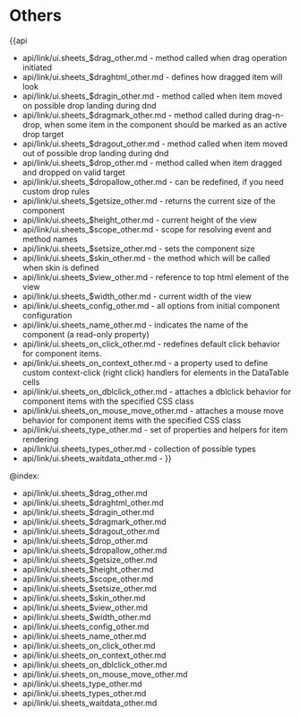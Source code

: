 Others
=======

{{api
- api/link/ui.sheets_$drag_other.md - method called when drag operation initiated
- api/link/ui.sheets_$draghtml_other.md - defines how dragged item will look
- api/link/ui.sheets_$dragin_other.md - method called when item moved on possible drop landing during dnd
- api/link/ui.sheets_$dragmark_other.md - method called during drag-n-drop, when some item in the component should be marked as an active drop target
- api/link/ui.sheets_$dragout_other.md - method called when item moved out of possible drop landing during dnd
- api/link/ui.sheets_$drop_other.md - method called when item dragged and dropped on valid target
- api/link/ui.sheets_$dropallow_other.md - can be redefined, if you need custom drop rules
- api/link/ui.sheets_$getsize_other.md - returns the current size of the component
- api/link/ui.sheets_$height_other.md - current height of the view
- api/link/ui.sheets_$scope_other.md - scope for resolving event and method names
- api/link/ui.sheets_$setsize_other.md - sets the component size
- api/link/ui.sheets_$skin_other.md - the method which will be called when skin is defined
- api/link/ui.sheets_$view_other.md - reference to top html element of the view
- api/link/ui.sheets_$width_other.md - current width of the view
- api/link/ui.sheets_config_other.md - all options from initial component configuration
- api/link/ui.sheets_name_other.md - indicates the name of the component (a read-only property)
- api/link/ui.sheets_on_click_other.md - redefines default click behavior for component items.
- api/link/ui.sheets_on_context_other.md - a property used to define custom context-click (right click) handlers for elements in the DataTable cells<br>
- api/link/ui.sheets_on_dblclick_other.md - attaches a dblclick behavior for component items with the specified CSS class
- api/link/ui.sheets_on_mouse_move_other.md - attaches a mouse move behavior for component items with the specified CSS class
- api/link/ui.sheets_type_other.md - set of properties and helpers for item rendering
- api/link/ui.sheets_types_other.md - collection of possible types
- api/link/ui.sheets_waitdata_other.md - 
}}

@index:
- api/link/ui.sheets_$drag_other.md
- api/link/ui.sheets_$draghtml_other.md
- api/link/ui.sheets_$dragin_other.md
- api/link/ui.sheets_$dragmark_other.md
- api/link/ui.sheets_$dragout_other.md
- api/link/ui.sheets_$drop_other.md
- api/link/ui.sheets_$dropallow_other.md
- api/link/ui.sheets_$getsize_other.md
- api/link/ui.sheets_$height_other.md
- api/link/ui.sheets_$scope_other.md
- api/link/ui.sheets_$setsize_other.md
- api/link/ui.sheets_$skin_other.md
- api/link/ui.sheets_$view_other.md
- api/link/ui.sheets_$width_other.md
- api/link/ui.sheets_config_other.md
- api/link/ui.sheets_name_other.md
- api/link/ui.sheets_on_click_other.md
- api/link/ui.sheets_on_context_other.md
- api/link/ui.sheets_on_dblclick_other.md
- api/link/ui.sheets_on_mouse_move_other.md
- api/link/ui.sheets_type_other.md
- api/link/ui.sheets_types_other.md
- api/link/ui.sheets_waitdata_other.md


